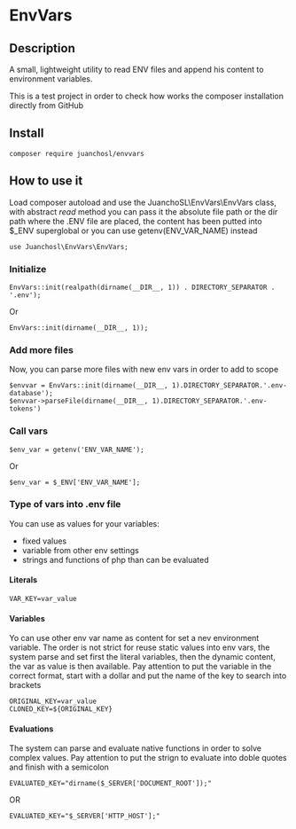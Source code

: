 # EnvVars

## Description
A small, lightweight utility to read ENV files and append his content to environment variables.

This is a test project in order to check how works the composer installation directly from GitHub

## Install
```
composer require juanchosl/envvars
```

## How to use it
Load composer autoload and use the JuanchoSL\EnvVars\EnvVars class, with abstract _read_ method you can pass it the absolute file path or the dir path where the .ENV file are placed, the content has been putted into $\_ENV superglobal or you can use getenv(ENV_VAR_NAME) instead
```
use Juanchosl\EnvVars\EnvVars;
```
### Initialize
```
EnvVars::init(realpath(dirname(__DIR__, 1)) . DIRECTORY_SEPARATOR . '.env');
```
Or
```
EnvVars::init(dirname(__DIR__, 1));
```

### Add more files
Now, you can parse more files with new env vars in order to add to scope
```
$envvar = EnvVars::init(dirname(__DIR__, 1).DIRECTORY_SEPARATOR.'.env-database');
$envvar->parseFile(dirname(__DIR__, 1).DIRECTORY_SEPARATOR.'.env-tokens')
```

### Call vars
```
$env_var = getenv('ENV_VAR_NAME');
```
Or
```
$env_var = $_ENV['ENV_VAR_NAME'];
```

### Type of vars into .env file
You can use as values for your variables:
- fixed values
- variable from other env settings
- strings and functions of php than can be evaluated

#### Literals
```
VAR_KEY=var_value
```

#### Variables
Yo can use other env var name as content for set a nev environment variable. The order is not strict for reuse static values into env vars, the system parse and set first the literal variables, then the dynamic content, the var as value is then available.
Pay attention to put the variable in the correct format, start with a dollar and put the name of the key to search into brackets
```
ORIGINAL_KEY=var_value
CLONED_KEY=${ORIGINAL_KEY}
```

#### Evaluations
The system can parse and evaluate native functions in order to solve complex values.
Pay attention to put the strign to evaluate into doble quotes and finish with a semicolon
```
EVALUATED_KEY="dirname($_SERVER['DOCUMENT_ROOT']);"
```
OR
```
EVALUATED_KEY="$_SERVER['HTTP_HOST'];"
```
